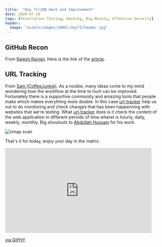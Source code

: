 ```yaml
---
title:  "Day 71/100 Hack and Improvement"
date: 2020-07-10
tags: [Penetration Testing, Hacking, Bug Bounty, Offensive Security]
header: 
  image: "assets/images/100dl/day71/header.jpg"
---
```

## GitHub Recon

From [Rajesh Ranjan](https://twitter.com/eh_rajesh). Here is the link of the [article](https://medium.com/@shahjerry33/github-recon-its-really-deep-6553d6dfbb1f).

## URL Tracking 

From [Sam (CoffeeJunkie)](https://twitter.com/coffeejunkiee_). As a noobie, many ideas come to my mind wondering how the workflow at the time to hunt can be improved. Fortunately there is a supportive community and amazing tools that people make which makes everything more doable. In this case [url-tracker](https://github.com/ahussam/url-tracker) help us out to do monitoring and check changes that has been happenning with websites that we're testing. What [url-tracker](https://github.com/ahussam/url-tracker) does is it check the content of the web application in different periods of time wheret is hourly, daily, weekly, monthly. Big shoutouts to [Abdullah Hussam](https://twitter.com/Abdulahhusam) for his work. 

<img src="{{ site.url }}{{ site.baseurl }}/assets/images/100dl/day71/proof.png" alt="nmap scan">

That's it for today, enjoy your day in the matrix. 

<iframe src="https://giphy.com/embed/3zUXd3hXM3s5i" width="480" height="280" frameBorder="0" class="giphy-embed" allowFullScreen></iframe><p><a href="https://giphy.com/gifs/matrix-the-3zUXd3hXM3s5i">via GIPHY</a></p>